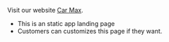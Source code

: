 Visit our website [Car Max](https://car-max-ui.vercel.app).

- This is an static app landing page
- Customers can customizes this page if they want.

